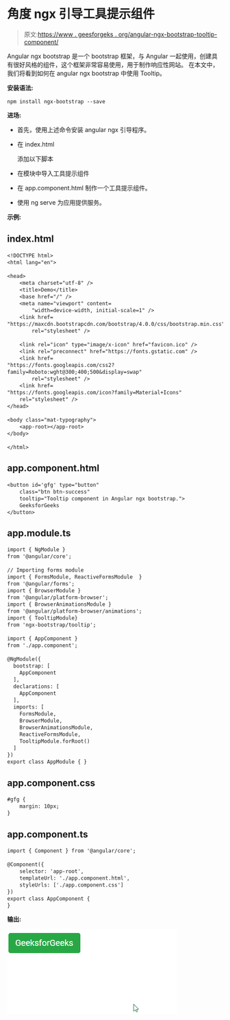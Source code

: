 # 角度 ngx 引导工具提示组件

> 原文:[https://www . geesforgeks . org/angular-ngx-bootstrap-tooltip-component/](https://www.geeksforgeeks.org/angular-ngx-bootstrap-tooltip-component/)

Angular ngx bootstrap 是一个 bootstrap 框架，与 Angular 一起使用，创建具有很好风格的组件，这个框架非常容易使用，用于制作响应性网站。
在本文中，我们将看到如何在 angular ngx bootstrap 中使用 Tooltip。

**安装语法:**

```
npm install ngx-bootstrap --save
```

**进场:**

*   首先，使用上述命令安装 angular ngx 引导程序。
*   在 index.html

    > <link href="”https://maxcdn.bootstrapcdn.com/bootstrap/4.0.0/css/bootstrap.min.css”" rel="”stylesheet”">

    添加以下脚本
*   在模块中导入工具提示组件
*   在 app.component.html 制作一个工具提示组件。
*   使用 ng serve 为应用提供服务。

**示例:**

## index.html

```
<!DOCTYPE html>
<html lang="en">

<head>
    <meta charset="utf-8" />
    <title>Demo</title>
    <base href="/" />
    <meta name="viewport" content=
        "width=device-width, initial-scale=1" />
    <link href=
"https://maxcdn.bootstrapcdn.com/bootstrap/4.0.0/css/bootstrap.min.css"
        rel="stylesheet" />

    <link rel="icon" type="image/x-icon" href="favicon.ico" />
    <link rel="preconnect" href="https://fonts.gstatic.com" />
    <link href=
"https://fonts.googleapis.com/css2?family=Roboto:wght@300;400;500&display=swap"
        rel="stylesheet" />
    <link href=
"https://fonts.googleapis.com/icon?family=Material+Icons"
    rel="stylesheet" />
</head>

<body class="mat-typography">
    <app-root></app-root>
</body>

</html>
```

## app.component.html

```
<button id='gfg' type="button" 
    class="btn btn-success"
    tooltip="Tooltip component in Angular ngx bootstrap.">
    GeeksforGeeks
</button>
```

## app.module.ts

```
import { NgModule } 
from '@angular/core';

// Importing forms module
import { FormsModule, ReactiveFormsModule  }
from '@angular/forms';
import { BrowserModule }
from '@angular/platform-browser';
import { BrowserAnimationsModule } 
from '@angular/platform-browser/animations';
import { TooltipModule} 
from 'ngx-bootstrap/tooltip';

import { AppComponent }  
from './app.component';

@NgModule({
  bootstrap: [
    AppComponent
  ],
  declarations: [
    AppComponent
  ],
  imports: [
    FormsModule,
    BrowserModule,
    BrowserAnimationsModule,
    ReactiveFormsModule,
    TooltipModule.forRoot()
  ]
})
export class AppModule { }
```

## app.component.css

```
#gfg {
    margin: 10px;
}
```

## app.component.ts

```
import { Component } from '@angular/core';

@Component({
    selector: 'app-root',
    templateUrl: './app.component.html',
    styleUrls: ['./app.component.css']
})
export class AppComponent {
}
```

**输出:**

![](img/546200a4869c8f410940375335f1ece7.png)